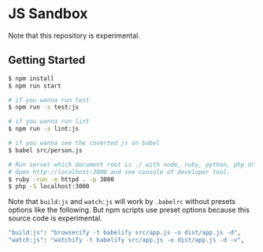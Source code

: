 # JS Sandbox
Note that this repository is experimental.

## Getting Started

```sh
$ npm install
$ npm run start

# if you wanna run test
$ npm run -s test:js

# if you wanna run lint 
$ npm run -s lint:js

# if you wanna see the coverted js on babel
$ babel src/person.js

# Run server which document root is ./ with node, ruby, python, php or somthing.
# Open http://localhost:3000 and see console of developer tool.
$ ruby -run -e httpd . -p 3000
$ php -S localhost:3000
```

Note that `build:js` and `watch:js` will work by `.babelrc` without presets options like the following.
But npm scripts use preset options because this source code is experimental.

```sh
"build:js": "browserify -t babelify src/app.js -o dist/app.js -d",
"watch:js": "watchify -t babelify src/app.js -o dist/app.js -d -v",
```
